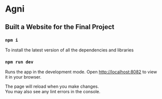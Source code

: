 # Agni
## Built a Website for the Final Project

### `npm i`

To install the latest version of all the dependencies and libraries

### `npm run dev`

Runs the app in the development mode.
Open [http://localhost:8082](http://localhost:8082) to view it in your browser.

The page will reload when you make changes.\
You may also see any lint errors in the console.
